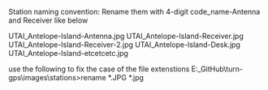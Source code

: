 Station naming convention:
Rename them with 4-digit code_name-Antenna and Receiver like below

UTAI_Antelope-Island-Antenna.jpg
UTAI_Antelope-Island-Receiver.jpg
UTAI_Antelope-Island-Receiver-2.jpg
UTAI_Antelope-Island-Desk.jpg
UTAI_Antelope-Island-etcetcetc.jpg


use the following to fix the case of the file extenstions
E:\_GitHub\turn-gps\images\stations>rename *.JPG *.jpg
